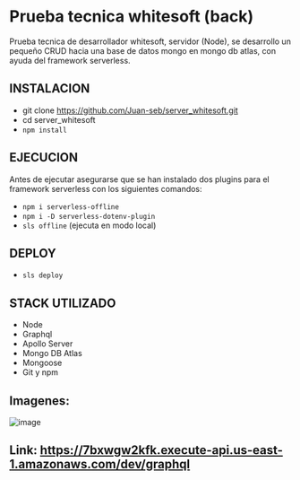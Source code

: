 # Prueba tecnica whitesoft (back)

Prueba tecnica de desarrollador whitesoft, servidor (Node), se desarrollo un pequeño CRUD hacia una base de datos mongo en mongo db atlas, con ayuda del framework serverless.

## INSTALACION
  - git clone https://github.com/Juan-seb/server_whitesoft.git
  - cd server_whitesoft
  - `npm install`

## EJECUCION
Antes de ejecutar asegurarse que se han instalado dos plugins para el framework serverless con los siguientes comandos:
  - `npm i serverless-offline`
  - `npm i -D serverless-dotenv-plugin`
  - `sls offline` (ejecuta en modo local)

## DEPLOY
- `sls deploy`

## STACK UTILIZADO
- Node
- Graphql
- Apollo Server
- Mongo DB Atlas
- Mongoose
- Git y npm

## Imagenes:

![image](https://user-images.githubusercontent.com/52666459/202832491-485ba67d-f36c-4acf-8bba-b43165b32db3.png)

## Link: https://7bxwgw2kfk.execute-api.us-east-1.amazonaws.com/dev/graphql
